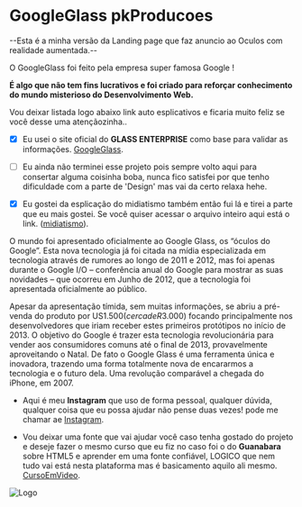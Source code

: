 # GoogleGlass pkProducoes
--Esta é a minha versão da Landing page que faz anuncio ao Oculos com realidade aumentada.--

O GoogleGlass foi feito pela empresa super famosa Google !
   
**É algo que não tem fins lucrativos e foi criado para reforçar conhecimento do mundo misterioso do Desenvolvimento Web.**

Vou deixar listada logo abaixo link auto esplicativos e ficaria muito feliz se você desse uma atençãozinha..

- [x] Eu usei o site oficial do **GLASS ENTERPRISE** como base para validar as informações. [GoogleGlass](https://www.google.com/glass/tech-specs/).

- [ ] Eu ainda não terminei esse projeto pois sempre volto aqui para consertar alguma coisinha boba, nunca fico satisfei por que tenho dificuldade com a parte de 'Design' mas vai da certo relaxa hehe.

- [x] Eu gostei da esplicação do midiatismo também então fui lá e tirei a parte que eu mais gostei. Se você quiser acessar o arquivo inteiro aqui está o link. ([midiatismo](https://www.midiatismo.com.br/vamos-falar-sobre-o-google-glass)).

O mundo foi apresentado oficialmente ao Google Glass, os “óculos do Google”. Esta nova tecnologia já foi citada na mídia especializada em tecnologia através de rumores ao longo de 2011 e 2012, mas foi apenas durante o Google I/O – conferência anual do Google para mostrar as suas novidades – que ocorreu em Junho de 2012, que a tecnologia foi apresentada oficialmente ao público.

Apesar da apresentação tímida, sem muitas informações, se abriu a pré-venda do produto por US$1.500 (cerca de R$3.000) focando principalmente nos desenvolvedores que iriam receber estes primeiros protótipos no início de 2013. O objetivo do Google é trazer esta tecnologia revolucionária para vender aos consumidores comuns até o final de 2013, provavelmente aproveitando o Natal.
De fato o Google Glass é uma ferramenta única e inovadora, trazendo uma forma totalmente nova de encararmos a tecnologia e o futuro dela. Uma revolução comparável a chegada do iPhone, em 2007.

* Aqui é meu **Instagram** que uso de forma pessoal, qualquer dúvida, qualquer coisa que eu possa ajudar não pense duas vezes! pode me chamar ae [Instagram](https://www.instagram.com/euu_pabloo/).

* Vou deixar uma fonte que vai ajudar você caso tenha gostado do projeto e deseje fazer o mesmo curso que eu fiz no caso foi o do **Guanabara** sobre HTML5 e aprender em uma fonte confiável, LOGICO que nem tudo vai está nesta plataforma mas é basicamento aquilo ali mesmo.
[CursoEmVideo](https://www.cursoemvideo.com/curso/html5/).

![Logo](https://user-images.githubusercontent.com/98966014/211113831-6914ae13-7143-492c-88f8-4784df5c4937.png)
